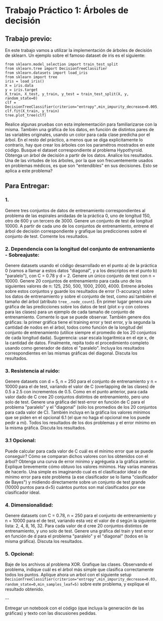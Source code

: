 # Trabajo Práctico 1: Árboles de decisión

## Trabajo previo:

En este trabajo vamos a utilizar la implementación de árboles de decisión de sklearn. Un ejemplo sobre el famoso dataset de iris es el siguiente:

```
from sklearn.model_selection import train_test_split
from sklearn.tree import DecisionTreeClassifier
from sklearn.datasets import load_iris
from sklearn import tree
iris = load_iris()
X = iris.data
y = iris.target
X_train, X_test, y_train, y_test = train_test_split(X, y, random_state=0)
clf = DecisionTreeClassifier(criterion="entropy",min_impurity_decrease=0.005,random_state=0,min_samples_leaf=5)
clf.fit(X_train, y_train)
tree.plot_tree(clf)
```

Realice algunas pruebas con esta implementación para familiarizarse con la misma. También una gráfica de los datos, en función de distintos pares de las variables originales, usando un color para cada clase predicha por el árbol.
En el resto del práctico, a menos que se diga explicitamente lo contrario, hay que crear los árboles con los paramétros mostrados en este código.
Busque el dataset correspondiente al problema Hypothyroid. Obtenga un árbol de decisión a partir de los datos. Analice los resultados.
Una de las virtudes de los árboles, por la que son frecuentemente usados en problemas médicos, es que son "entendibles" en sus decisiones. Esto se aplica a este problema?

## Para Entregar:

### 1. 
Genere tres conjuntos de datos de entrenamiento correspondientes al problema de las espirales anidadas de la práctica 0, uno de longitud 150, otro de 600 y un tercero de 3000. Genere un conjunto de test de longitud 10000. A partir de cada uno de los conjuntos de entrenamiento, entrene el árbol de decisión correspondiente y grafique las predicciones sobre el conjunto de test. Comente los resultados.

### 2. Dependencia con la longitud del conjunto de entrenamiento - Sobreajuste:
Genere datasets usando el código desarrollado en el punto a) de la práctica 0 (vamos a llamar a estos datos "diagonal", y a los descriptos en el punto b) "paralelo"), con C = 0.78 y d = 2. Genere un único conjunto de test con n = 10000. Genere 20 conjuntos de entrenamiento para cada uno de los siguientes valores de n: 125, 250, 500, 1000, 2000, 4000. Entrene árboles sobre estos conjuntos y guarde los resultados de error (1-accuracy) sobre los datos de entrenamiento y sobre el conjunto de test, como así también el tamaño del árbol (atributo `tree_.node_count`). En primer lugar genera una gráfica de las predicciones sobre los datos de test (plot x-y con colores para las clases) para un ejemplo de cada tamaño de conjunto de entrenamiento. Comente lo que se puede observar.
También genere dos gráficas: la primer gráfica tiene el training error y test error, y la segunda la cantidad de nodos en el árbol, todos como función de la longitud del conjunto de entrenamiento (utilice siempre el promedio de los 20 conjuntos de cada longitud dada). Sugerencia: usar escala logarítmica en el eje x, de la cantidad de datos.
Finalmente, repita todo el procedimiento completo usando como generador de datos el "paralelo". Incluya los resultados correspondientes en las mismas gráficas del diagonal. Discuta los resultados.

### 3. Resistencia al ruido:
Genere datasets con d = 5, n = 250 para el conjunto de entrenamiento y n = 10000 para el de test, variando el valor de C (overlapping de las clases) de 0.5 a 2.5 con incrementos de 0.5. Como en el punto anterior, para cada valor dado de C cree 20 conjuntos distintos de entrenamiento, pero uno solo de test. Genere una gráfica del test-error en función de C para el problema "paralelo" y el "diagonal" (sólo los promedios de los 20 conjuntos para cada valor de C). También incluya en la gráfica los valores mínimos que se piden en el opcional 6.1 (el que no haga el opcional me los puede pedir a mi). Todos los resultados de los dos problemas y el error mínimo en la misma gráfica. Discuta los resultados.

### 3.1 Opcional:
Puede calcular para cada valor de C cuál es el mínimo error que se puede conseguir? Cómo se comparan dichos valores con los obtenidos con el árbol? Obtenga una curva de error mínimo y agréguela a la gráfica anterior. Explique brevemente cómo obtuvo los valores mínimos.
Hay varias maneras de hacerlo. Una simple es imaginando cual es el clasificador ideal o de mínimo error para este problema (a ese clasificador se lo llama "clasificador de Bayes") y midiendo directamente sobre un conjunto de test grande (10000 puntos para d=5) cuántos puntos son mal clasificados por ese clasificador ideal.

### 4. Dimensionalidad:
Genere datasets con C = 0.78, n = 250 para el conjunto de entrenamiento y n = 10000 para el de test, variando esta vez el valor de d según la siguiente lista: 2, 4, 8, 16, 32. Para cada valor de d cree 20 conjuntos distintos de entrenamiento, y uno solo de test. Genere una gráfica del train y test error en función de d para el problema "paralelo" y el "diagonal" (todos en la misma gráfica). Discuta los resultados.

### 5. Opcional: 
Baje de los archivos al problema XOR. Grafique las clases. Observando el problema, indique cuál es el árbol más simple que clasifica correctamente todos los puntos. Aplique ahora un arbol con el siguiente setup `DecisionTreeClassifier(criterion="entropy",min_impurity_decrease=0.03,random_state=0,min_samples_leaf=5)` sobre este problema, y explique el resultado obtenido.

--

Entregar un notebook con el código (que incluya la generación de las gráficas) y texto con las discusiones pedidas.